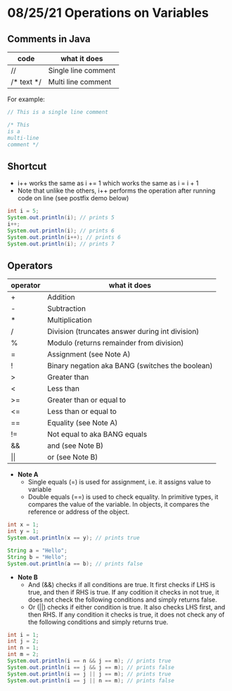 # 08/25/21 Operations on Variables

## Comments in Java
| code | what it does |
| ---- | ------------ |
| // | Single line comment |
| /* text */ | Multi line comment |

For example:
``` java
// This is a single line comment

/* This 
is a
multi-line
comment */ 
```

## Shortcut 
- i++ works the same as i += 1 which works the same as i = i + 1
- Note that unlike the others, i++ performs the operation after running code on line (see postfix demo below)

``` java
int i = 5; 
System.out.println(i); // prints 5
i++;
System.out.println(i); // prints 6
System.out.println(i++); // prints 6
System.out.println(i); // prints 7
```

## Operators 
| operator | what it does |
| -------- | ------------ |
| + | Addition |
| - | Subtraction |
| * | Multiplication |
| / | Division (truncates answer during int division) |
| % | Modulo (returns remainder from division) |
| = | Assignment (see Note A) |
| ! | Binary negation aka BANG (switches the boolean) |
| > | Greater than |
| < | Less than |
| >= | Greater than or equal to |
| <= | Less than or equal to |
| == | Equality (see Note A) |
| != | Not equal to aka BANG equals |
| && | and (see Note B) |
| \|\| | or (see Note B) |

- **Note A**
    - Single equals (=) is used for assignment, i.e. it assigns value to variable
    - Double equals (==) is used to check equality. In primitive types, it compares the value of the variable. In objects, it compares the reference or address of the object.
``` java
int x = 1;
int y = 1;
System.out.println(x == y); // prints true

String a = "Hello";
String b = "Hello";
System.out.println(a == b); // prints false
```
- **Note B**
    - And (&&) checks if all conditions are true. It first checks if LHS is true, and then if RHS is true. If any codition it checks in not true, it does not check the following conditions and simply returns false. 
    - Or (||) checks if either condition is true. It also checks LHS first, and then RHS. If any condition it checks is true, it does not check any of the following conditions and simply returns true. 
``` java
int i = 1;
int j = 2;
int n = 1;
int m = 2;
System.out.println(i == n && j == m); // prints true
System.out.println(i == j && j == m); // prints false
System.out.println(i == j || j == m); // prints true
System.out.println(i == j || n == m); // prints false
```